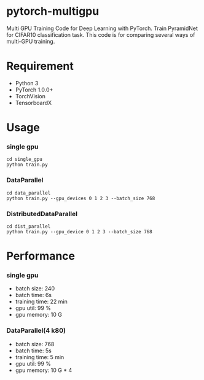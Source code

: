 # pytorch-multigpu
Multi GPU Training Code for Deep Learning with PyTorch. Train PyramidNet for CIFAR10 classification task. This code is for comparing several ways of multi-GPU training.

# Requirement
- Python 3
- PyTorch 1.0.0+
- TorchVision
- TensorboardX

# Usage
### single gpu
```
cd single_gpu
python train.py 
```

### DataParallel
```
cd data_parallel
python train.py --gpu_devices 0 1 2 3 --batch_size 768
```

### DistributedDataParallel
```
cd dist_parallel
python train.py --gpu_device 0 1 2 3 --batch_size 768
```

# Performance
### single gpu
- batch size: 240
- batch time: 6s
- training time: 22 min 
- gpu util: 99 %
- gpu memory: 10 G

### DataParallel(4 k80)
- batch size: 768
- batch time: 5s
- training time: 5 min 
- gpu util: 99 %
- gpu memory: 10 G * 4
